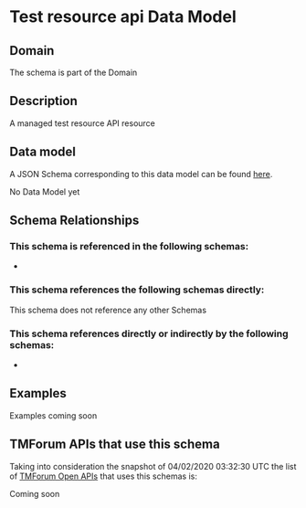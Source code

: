 # Test resource api Data Model

## Domain

The  schema is part of the  Domain

## Description

A managed test resource API resource

## Data model

A JSON Schema corresponding to this data model can be found
[here](https://github.com/tmforum-rand/schemas/blob/candidates/Common/TestResourceAPI.schema.json).

No Data Model yet

## Schema Relationships

### This schema is referenced in the following schemas:

-

### This schema references the following schemas directly:

This schema does not reference any other Schemas

### This schema references directly or indirectly by the following schemas:

-



## Examples

Examples coming soon

## TMForum APIs that use this schema

Taking into consideration the snapshot of 04/02/2020 03:32:30 UTC the list of [TMForum Open APIs](https://www.tmforum.org/open-apis/) that uses this schemas is:

Coming soon